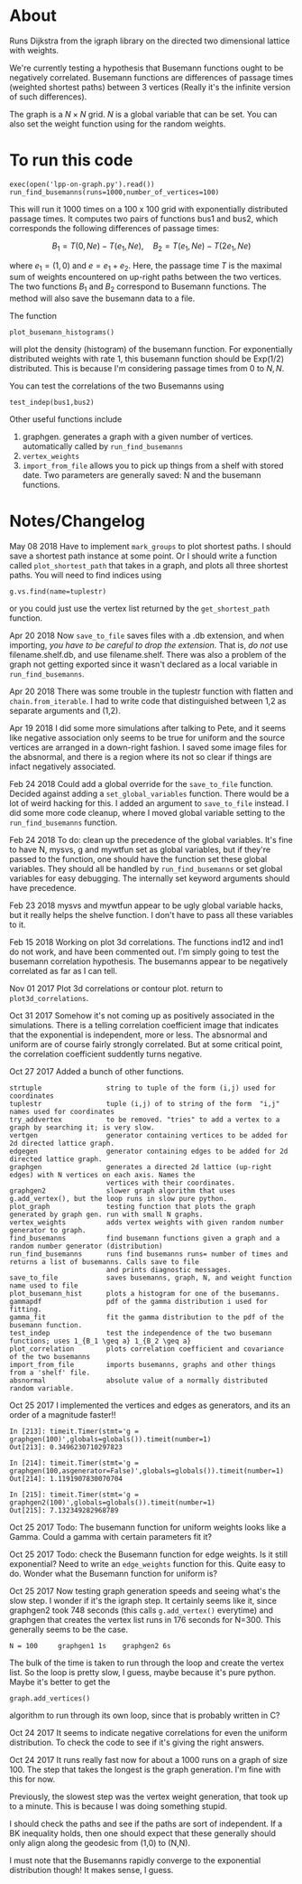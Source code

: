 # About

Runs Dijkstra from the igraph library on the directed two dimensional lattice with weights. 

We're currently testing a hypothesis that Busemann functions ought to be negatively correlated.
Busemann functions are differences of passage times (weighted shortest paths) between 3 vertices (Really it's the infinite version of such differences).

The graph is a $N \times N$ grid. $N$ is a global variable that can be set. You can also set the weight function using for the random weights.

# To run this code

    exec(open('lpp-on-graph.py').read())
    run_find_busemanns(runs=1000,number_of_vertices=100)

This will run it 1000 times on a 100 x 100 grid with exponentially distributed passage times. 
It computes two pairs of functions bus1 and bus2, which corresponds the following differences of passage times:

$$ 
    B_1 = T(0,Ne) - T(e_1,Ne), \quad B_2 = T(e_1,Ne) - T(2e_1,Ne)
$$

where $e_1 = (1,0)$ and $e = e_1 + e_2$. Here, the passage time $T$ is the maximal sum of weights encountered on up-right paths between the two vertices. The two functions $B_1$ and $B_2$ correspond to Busemann functions. The method will also save the busemann data to a file.

The function

    plot_busemann_histograms()

will plot the density (histogram) of the busemann function. For exponentially distributed weights with rate $1$, this busemann function should be Exp(1/2) distributed. This is because I'm considering passage times from $0$ to $N,N$.

You can test the correlations of the two Busemanns using

    test_indep(bus1,bus2)

Other useful functions include

1.  graphgen. generates a graph with a given number of vertices. automatically called by `run_find_busemanns`
1.  `vertex_weights`
1.  `import_from_file` allows you to pick up things from a shelf with stored date. Two parameters are generally saved: N and the busemann functions.

# Notes/Changelog

May 08 2018 Have to implement `mark_groups` to plot shortest paths. I should save a shortest path instance at some point. Or I should write a function called `plot_shortest_path` that takes in a graph, and plots all three shortest paths. You will need to find indices using

    g.vs.find(name=tuplestr)

or you could just use the vertex list returned by the `get_shortest_path` function.

Apr 20 2018 Now `save_to_file` saves files with a .db extension, and when importing, *you have to be careful to drop the extension*. That is, *do not* use filename.shelf.db, and use filename.shelf. There was also a problem of the graph not getting exported since it wasn't declared as a local variable in `run_find_busemanns`.

Apr 20 2018 There was some trouble in the tuplestr function with flatten and `chain.from_iterable`. I had to write code that distinguished between 1,2 as separate arguments and (1,2).

Apr 19 2018 I did some more simulations after talking to Pete, and it seems like negative association only seems to be true for uniform and the source vertices are arranged in a down-right fashion. I saved some image files for the absnormal, and there is a region where its not so clear if things are infact negatively associated.

Feb 24 2018 Could add a global override for the `save_to_file` function. Decided against adding a `set_global_variables` function. There would be a lot of weird hacking for this. I added an argument to `save_to_file` instead. I did some more code cleanup, where I moved global variable setting to the `run_find_busemanns` function.

Feb 24 2018 To do: clean up the precedence of the global variables. It's fine to have N, mysvs, g and mywtfun set as global variables, but if they're passed to the function, one should have the function set these global variables. They should all be handled by `run_find_busemanns` or set global variables for easy debugging. The internally set keyword arguments should have precedence.

Feb 23 2018 mysvs and mywtfun appear to be ugly global variable hacks, but it really helps the shelve function. I don't have to pass all these variables to it. 

Feb 15 2018 Working on plot 3d correlations. The functions ind12 and ind1 do not work, and have been commented out. I'm simply going to test the busemann correlation hypothesis. The busemanns appear to be negatively correlated as far as I can tell.

Nov 01 2017 Plot 3d correlations or contour plot. return to `plot3d_correlations`.

Oct 31 2017 Somehow it's not coming up as positively associated in the simulations. There is a telling correlation coefficient image that indicates that the exponential is independent, more or less. The absnormal and uniform are of course fairly strongly correlated. But at some critical point, the correlation coefficient suddently turns negative.

Oct 27 2017 Added a bunch of other functions.

    strtuple                string to tuple of the form (i,j) used for coordinates
    tuplestr                tuple (i,j) of to string of the form  "i,j" names used for coordinates
    try_addvertex           to be removed. "tries" to add a vertex to a graph by searching it; is very slow.
    vertgen                 generator containing vertices to be added for 2d directed lattice graph.
    edgegen                 generator containing edges to be added for 2d directed lattice graph.
    graphgen                generates a directed 2d lattice (up-right edges) with N vertices on each axis. Names the  
                            vertices with their coordinates.
    graphgen2               slower graph algorithm that uses g.add_vertex(), but the loop runs in slow pure python.
    plot_graph              testing function that plots the graph generated by graph gen. run with small N graphs.
    vertex_weights          adds vertex weights with given random number generator to graph.
    find_busemanns          find busemann functions given a graph and a random number generator (distribution)
    run_find_busemanns      runs find busemanns runs= number of times and returns a list of busemanns. Calls save to file 
                            and prints diagnostic messages.
    save_to_file            saves busemanns, graph, N, and weight function name used to file
    plot_busemann_hist      plots a histogram for one of the busemanns.
    gammapdf                pdf of the gamma distribution i used for fitting.
    gamma_fit               fit the gamma distribution to the pdf of the busemann function.
    test_indep              test the independence of the two busemann functions; uses 1_{B_1 \geq a} 1_{B_2 \geq a}
    plot_correlation        plots correlation coefficient and covariance of the two busemanns
    import_from_file        imports busemanns, graphs and other things from a 'shelf' file.
    absnormal               absolute value of a normally distributed random variable.

Oct 25 2017 I implemented the vertices and edges as generators, and its an order of a magnitude faster!!

    In [213]: timeit.Timer(stmt='g = graphgen(100)',globals=globals()).timeit(number=1)
    Out[213]: 0.3496230710297823

    In [214]: timeit.Timer(stmt='g = graphgen(100,asgenerator=False)',globals=globals()).timeit(number=1)
    Out[214]: 1.1191907830070704

    In [215]: timeit.Timer(stmt='g = graphgen2(100)',globals=globals()).timeit(number=1)
    Out[215]: 7.132349282968789

Oct 25 2017 Todo: The busemann function for uniform weights looks like a Gamma. Could a gamma with certain parameters fit it?

Oct 25 2017 Todo: check the Busemann function for edge weights. Is it still exponential? Need to write an `edge_weights` function for this. Quite easy to do. Wonder what the Busemann function for uniform is?

Oct 25 2017 Now testing graph generation speeds and seeing what's the slow step. I wonder if it's the igraph step. It certainly seems like it, since graphgen2 took 748 seconds (this calls `g.add_vertex()` everytime) and graphgen that creates the vertex list runs in 176 seconds for N=300. This generally seems to be the case.

    N = 100     graphgen1 1s    graphgen2 6s

The bulk of the time is taken to run through the loop and create the vertex list. So the loop is pretty slow, I guess, maybe because it's pure python. Maybe it's better to get the 

    graph.add_vertices()

algorithm to run through its own loop, since that is probably written in C?

Oct 24 2017 It seems to indicate negative correlations for even the uniform distribution. To check the code to see if it's giving the right answers.

Oct 24 2017 It runs really fast now for about a 1000 runs on a graph of size 100. The step that takes the longest is the graph generation. I'm fine with this for now.

Previously, the slowest step was the vertex weight generation, that took up to a minute. This is because I was doing something stupid.

I should check the paths and see if the paths are sort of independent. If a BK inequality holds, then one should expect that these generally should only align along the geodesic from (1,0) to (N,N).

I must note that the Busemanns rapidly converge to the exponential distribution though! It makes sense, I guess.


